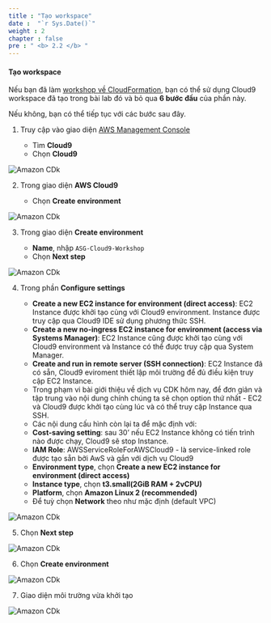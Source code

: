 ```yaml
---
title : "Tạo workspace"
date :  "`r Sys.Date()`" 
weight : 2
chapter : false
pre : " <b> 2.2 </b> "
---
```


#### Tạo workspace
Nếu bạn đã làm [workshop về CloudFormation](https://000037.awsstudygroup.com/vi/1-introduce/), bạn có thể sử dụng Cloud9 workspace đã tạo trong bài lab đó và bỏ qua **6 bước đầu** của phần này.

Nếu không, bạn có thể tiếp tục với các bước sau đây.


1. Truy cập vào giao diện [AWS Management Console](https://aws.amazon.com/console/)

   - Tìm **Cloud9**
   - Chọn **Cloud9**

![Amazon CDk](/images/2/0001.png?featherlight=false&width=90pc)

2. Trong giao diện **AWS Cloud9**

   - Chọn **Create environment**

![Amazon CDk](/images/2/0002.png?featherlight=false&width=90pc)

3. Trong giao diện **Create environment**

   - **Name**, nhập `ASG-Cloud9-Workshop`
   - Chọn **Next step**

![Amazon CDk](/images/2/0003.png?featherlight=false&width=90pc)

4. Trong phần **Configure settings**

   - **Create a new EC2 instance for environment (direct access)**: EC2 Instance được khởi tạo cùng với Cloud9 environment. Instance được truy cập qua Cloud9 IDE sử dụng phương thức SSH.
   - **Create a new no-ingress EC2 instance for environment (access via Systems Manager)**: EC2 Instance cũng được khởi tạo cùng với Cloud9 environment và Instance có thể được truy cập qua System Manager.
   - **Create and run in remote server (SSH connection)**: EC2 Instance đã có sẵn, Cloud9 eviroment thiết lập môi trường để đủ điều kiện truy cập EC2 Instance.
   - Trong phạm vi bài giới thiệu về dịch vụ CDK hôm nay, để
   đơn giản và tập trung vào nội dung chính chúng ta sẽ chọn option thứ
   nhất - EC2 và Cloud9 được khởi tạo cùng lúc và có thể truy cập Instance
   qua SSH.
   - Các nội dung cấu hình còn lại ta để mặc định với:
   - **Cost-saving setting**: sau 30’ nếu EC2 Instance không có tiến trình nào được chạy, Cloud9 sẽ stop Instance.
   - **IAM Role**: AWSServiceRoleForAWSCloud9 - là service-linked role được tạo sẵn bởi AwS và gắn với dịch vụ Cloud9
   - **Environment type**, chọn **Create a new EC2 instance for environment (direct access)**
   - **Instance type**, chọn **t3.small(2GiB RAM + 2vCPU)**
   - **Platform**, chọn **Amazon Linux 2 (recommended)**
   - Để tuỳ chọn **Network** theo như mặc định (default VPC)

![Amazon CDk](/images/2/0004.png?featherlight=false&width=90pc)

5. Chọn **Next step**

![Amazon CDk](/images/2/0005.png?featherlight=false&width=90pc)

6. Chọn **Create environment**

![Amazon CDk](/images/2/0006.png?featherlight=false&width=90pc)

7. Giao diện môi trường vừa khởi tạo

![Amazon CDk](/images/2/0007.png?featherlight=false&width=90pc)
